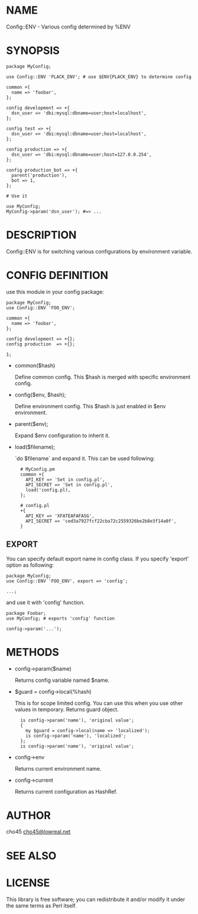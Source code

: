# NAME

Config::ENV - Various config determined by %ENV

# SYNOPSIS

    package MyConfig;
    
    use Config::ENV 'PLACK_ENV'; # use $ENV{PLACK_ENV} to determine config
    
    common +{
      name => 'foobar',
    };
    
    config development => +{
      dsn_user => 'dbi:mysql:dbname=user;host=localhost',
    };
    
    config test => +{
      dsn_user => 'dbi:mysql:dbname=user;host=localhost',
    };
    
    config production => +{
      dsn_user => 'dbi:mysql:dbname=user;host=127.0.0.254',
    };
    
    config production_bot => +{
      parent('production'),
      bot => 1,
    };

    # Use it

    use MyConfig;
    MyConfig->param('dsn_user'); #=> ...

# DESCRIPTION

Config::ENV is for switching various configurations by environment variable.

# CONFIG DEFINITION

use this module in your config package:

    package MyConfig;
    use Config::ENV 'FOO_ENV';

    common +{
      name => 'foobar',
    };

    config development => +{};
    config production  => +{};

    1;

- common($hash)

    Define common config. This $hash is merged with specific environment config.

- config($env, $hash);

    Define environment config. This $hash is just enabled in $env environment.

- parent($env);

    Expand $env configuration to inherit it.

- load($filename);

    \`do $filename\` and expand it. This can be used following:

        # MyConfig.pm
        common +{
          API_KEY => 'Set in config.pl',
          API_SECRET => 'Set in config.pl',
          load('config.pl),
        };

        # config.pl
        +{
          API_KEY => 'XFATEAFAFASG',
          API_SECRET => 'ced3a7927fcf22cba72c2559326be2b8e3f14a0f',
        }

## EXPORT

You can specify default export name in config class. If you specify 'export' option as following:

    package MyConfig;
    use Config::ENV 'FOO_ENV', export => 'config';

    ...;

and use it with 'config' function.

    package Foobar;
    use MyConfig; # exports 'config' function

    config->param('...');

# METHODS

- config->param($name)

    Returns config variable named $name.

- $guard = config->local(%hash)

    This is for scope limited config. You can use this when you use other values in temporary. Returns guard object.

        is config->param('name'), 'original value';
        {
          my $guard = config->local(name => 'localized');
          is config->param('name'), 'localized';
        };
        is config->param('name'), 'original value';

- config->env

    Returns current environment name.

- config->current

    Returns current configuration as HashRef.

# AUTHOR

cho45 <cho45@lowreal.net>

# SEE ALSO

# LICENSE

This library is free software; you can redistribute it and/or modify
it under the same terms as Perl itself.
